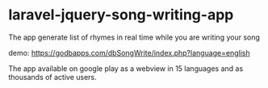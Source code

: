 # laravel-jquery-song-writing-app
The app generate list of rhymes in real time while you are writing your song

demo:
https://godbapps.com/dbSongWrite/index.php?language=english

The app available on google play as a webview in 15 languages and as thousands of active users.
